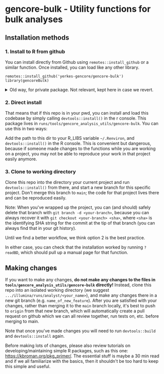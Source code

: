 # gencore-bulk - Utility functions for bulk analyses

## Installation methods

### 1. Install to R from github

You can install directly from Github using `remotes::install_github` or a similar function. Once installed, you can load like any other library. 

```
remotes::install_github('yerkes-gencore/gencore-bulk')
library(gencoreBulk)
```

<details><summary>Old way, for private package. Not relevant, kept here in case we revert.</summary>

This is a private repo, so you need to enter your Github credentials to download this package. 

Generate a personal access token for RStudio:

```
## create a personal access token for authentication:
usethis::create_github_token() 
## in case usethis version < 2.0.0: usethis::browse_github_token() (or even better: update usethis!)

## set personal access token:
credentials::set_github_pat("YourPAT")

## or store it manually in '.Renviron':
usethis::edit_r_environ()
## store your personal access token in the file that opens in your editor with:
## GITHUB_PAT=xxxyyyzzz
## and make sure '.Renviron' ends with a newline
```

</details>

### 2. Direct install

That means that if this repo is in your pwd, you can install and load this codebase by simply calling `devtools::install()` in the r console.
This package lives in `runs/tools/gencore_analysis_utils/gencore-bulk`. You can use this in two ways:

Add the path to this dir to your R_LIBS variable `~/.Renviron`, and `devtools::install()` in the R console. This is convenient but dangerous, because if someone made changes to the functions while you are working on a project, you may not be able to reproduce your work in that project easily anymore.

### 3. Clone to working directory

Clone this repo into the directory your current project and run `devtools::install()` from there, and start a new branch for this specific project. Don't merge this branch to `main`; the code for that project lives there and can be reproduced easily. 

Note: When you've wrapped up the project, you can (and should) safely delete that branch with `git branch -d <your-branch>`, because you can always recover it with `git checkout <your-branch> <sha>`, where `<sha>` is the identifying SHA string for the commit at the tip of that branch (you can always find that in your git history).

Until we find a better workflow, we think option 2 is the best practice.

In either case, you can check that the installation worked by running `?readBD`, which should pull up a manual page for that function.

## Making changes

If you want to make any changes, **do not make any changes to the files in `tools/gencore_analysis_utils/gencore-bulk` directly!** Instead, clone this repo into an isolated working directory (we suggest `.../illumina/runs/analyst/<your_name>`), and make any changes there in a new git branch (e.g. `name_of_new_feature`). After you are satisfied with your changes, rather than merging it to the `main` branch locally, it's best to push to `origin` from that new branch, which will automatically create a pull request on github which we can all review together, run tests on, etc. before merging to main.

Note that once you've made changes you will need to run `devtools::build` and `devtools::install` again.

Before making lots of changes, please also review tutorials on developing/maintaining simple R packages, such as this one: https://kbroman.org/pkg_primer/. The essential stuff is maybe a 30 min read and if we all familiarize with the basics, then it shouldn't be too hard to keep this simple and useful.
